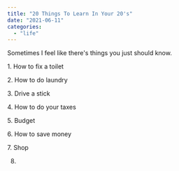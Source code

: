 ```yaml
---
title: "20 Things To Learn In Your 20's"
date: "2021-06-11"
categories: 
  - "life"
---
```


Sometimes I feel like there's things you just should know.  
  
1\. How to fix a toilet  
  
2\. How to do laundry  
  
3\. Drive a stick  
  
4\. How to do your taxes  
  
5\. Budget  
  
6\. How to save money  
  
7\. Shop  
  
8.
